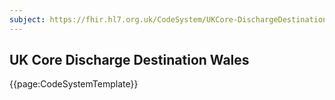 ```yaml
---
subject: https://fhir.hl7.org.uk/CodeSystem/UKCore-DischargeDestinationWales
---
```

## UK Core Discharge Destination Wales

{{page:CodeSystemTemplate}}